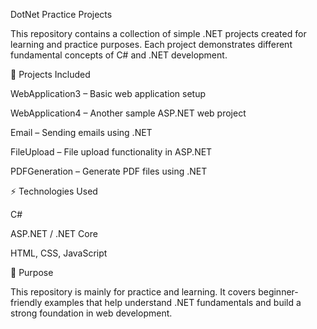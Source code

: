 DotNet Practice Projects

This repository contains a collection of simple .NET projects created for learning and practice purposes. Each project demonstrates different fundamental concepts of C# and .NET development.

📂 Projects Included

WebApplication3 – Basic web application setup

WebApplication4 – Another sample ASP.NET web project

Email – Sending emails using .NET

FileUpload – File upload functionality in ASP.NET

PDFGeneration – Generate PDF files using .NET

⚡ Technologies Used

C#

ASP.NET / .NET Core

HTML, CSS, JavaScript

🎯 Purpose

This repository is mainly for practice and learning. It covers beginner-friendly examples that help understand .NET fundamentals and build a strong foundation in web development.
